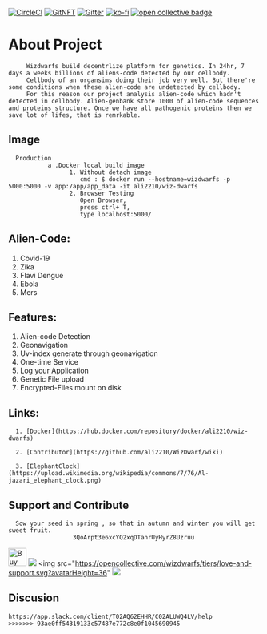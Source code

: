 [![CircleCI](https://circleci.com/gh/ali2210/WizDwarf/tree/master.svg?style=svg)](https://circleci.com/gh/ali2210/WizDwarf/tree/master)
[![GitNFT](https://img.shields.io/badge/%F0%9F%94%AE-Open%20in%20GitNFT-darkviolet?style=social)](https://gitnft.quine.sh/app/commits/list/repo/WizDwarf)
[![Gitter](https://badges.gitter.im/wizdwarfs/futuristic-tech-dev.svg)](https://gitter.im/wizdwarfs/futuristic-tech-dev?utm_source=badge&utm_medium=badge&utm_campaign=pr-badge)
[![ko-fi](https://ko-fi.com/img/githubbutton_sm.svg)](https://ko-fi.com/T6T25CVYQ)
 <a href='https://opencollective.com/wizdwarfs/contribute/love-and-support-29623' target='blank'>
    <img alt="open collective badge" src="https://opencollective.com/wizdwarfs/tiers/love-and-support/badge.svg?label=Love%26Support&color=brightgreen" />
 </a>
 
 
 
 
 # About Project

         Wizdwarfs build decentrlize platform for genetics. In 24hr, 7 days a weeks billions of aliens-code detected by our cellbody.
         Cellbody of an organsims doing their job very well. But there're some conditions when these alien-code are undetected by cellbody.
         For this reason our project analysis alien-code which hadn't detected in cellbody. Alien-genbank store 1000 of alien-code sequences and proteins structure. Once we have all pathogenic proteins then we save lot of lifes, that is remrkable. 

## Image 
 
      Production
               a .Docker local build image
                     1. Without detach image
                        cmd : $ docker run --hostname=wizdwarfs -p 5000:5000 -v app:/app/app_data -it ali2210/wiz-dwarfs
                     2. Browser Testing
                        Open Browser, 
                        press ctrl+ T,
                        type localhost:5000/
               

## Alien-Code:

   1. Covid-19
   2. Zika
   3. Flavi Dengue
   4. Ebola
   5. Mers
       
## Features: 

   1. Alien-code Detection 
   2. Geonavigation  
   3. Uv-index generate through geonavigation
   4. One-time Service
   5. Log your Application 
   6. Genetic File upload
   7. Encrypted-Files mount on disk

## Links:
 
      1. [Docker](https://hub.docker.com/repository/docker/ali2210/wiz-dwarfs)

      2. [Contributor](https://github.com/ali2210/WizDwarf/wiki)

      3. [ElephantClock](https://upload.wikimedia.org/wikipedia/commons/7/76/Al-jazari_elephant_clock.png)

## Support and Contribute

      Sow your seed in spring , so that in autumn and winter you will get sweet fruit.
                      3QoArpt3e6xcYQ2xqDTanrUyHyrZ8Uzruu
   <a href='https://ko-fi.com/T6T25CVYQ' target='_blank'><img height='36' style='border:0px;height:36px;' src='https://cdn.ko-fi.com/cdn/kofi4.png?v=3' border='0'      alt='Buy Me a Coffee at ko-fi.com' /></a>
   <object type="image/svg+xml" data="https://opencollective.com/wizdwarfs/tiers/love-and-support.svg?avatarHeight=36&width=600">
      <img src="https://opencollective.com/wizdwarfs/tiers/badge.svg"/>
    </object>
   <object>
      <img src="https://opencollective.com/wizdwarfs/tiers/love-and-support.svg?avatarHeight=36"
   </object>
   <object><img src ="https://app.element.io/#/room/!XdCqKpBpqSSgLLcNPI:matrix.org"/></object>


## Discusion
     
    https://app.slack.com/client/T02AQ62EHHR/C02ALUWQ4LV/help
    >>>>>>> 93ae0ff54319133c57487e772c8e0f1045690945
